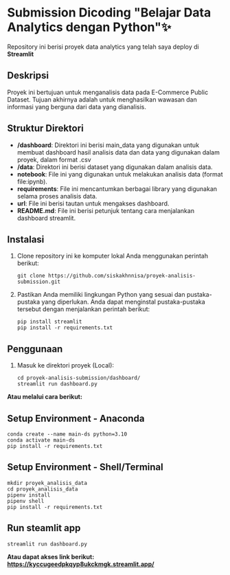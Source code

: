 # Submission Dicoding "Belajar Data Analytics dengan Python"✨

Repository ini berisi proyek data analytics yang telah saya deploy di **Streamlit** 

## Deskripsi

Proyek ini bertujuan untuk menganalisis data pada E-Commerce Public Dataset. Tujuan akhirnya adalah untuk menghasilkan wawasan dan informasi yang berguna dari data yang dianalisis.

## Struktur Direktori

- **/dashboard**: Direktori ini berisi main_data yang digunakan untuk membuat dashboard hasil analisis data dan data yang digunakan dalam proyek, dalam format .csv 
- **/data**: Direktori ini berisi dataset yang digunakan dalam analisis data.
- **notebook**: File ini yang digunakan untuk melakukan analisis data (format file:ipynb).
- **requirements**: File ini mencantumkan berbagai library yang digunakan selama proses analisis data.
- **url**: File ini berisi tautan untuk mengakses dashboard.
- **README.md**: File ini berisi petunjuk tentang cara menjalankan dashboard streamlit.

## Instalasi

1. Clone repository ini ke komputer lokal Anda menggunakan perintah berikut:

   ```shell
   git clone https://github.com/siskakhnnisa/proyek-analisis-submission.git
   ```

2. Pastikan Anda memiliki lingkungan Python yang sesuai dan pustaka-pustaka yang diperlukan. Anda dapat menginstal pustaka-pustaka tersebut dengan menjalankan perintah berikut:

    ```shell
    pip install streamlit
    pip install -r requirements.txt
    ```

## Penggunaan
1. Masuk ke direktori proyek (Local):

    ```shell
    cd proyek-analisis-submission/dashboard/
    streamlit run dashboard.py
    ```

**Atau melalui cara berikut:**

## Setup Environment - Anaconda
```
conda create --name main-ds python=3.10
conda activate main-ds
pip install -r requirements.txt
```

## Setup Environment - Shell/Terminal
```
mkdir proyek_analisis_data
cd proyek_analisis_data
pipenv install
pipenv shell
pip install -r requirements.txt
```

## Run steamlit app
```
streamlit run dashboard.py
```
**Atau dapat akses link berikut: https://kyccugeedpkqyp8ukckmgk.streamlit.app/**
